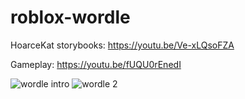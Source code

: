# roblox-wordle

HoarceKat storybooks:
https://youtu.be/Ve-xLQsoFZA

Gameplay:
https://youtu.be/fUQU0rEnedI

![wordle intro](https://user-images.githubusercontent.com/53511594/195248984-4be997d0-63ee-4fb8-a4a2-38a54bcb16b5.png)
![wordle 2](https://user-images.githubusercontent.com/53511594/195248992-164188d1-6453-4b9d-9214-1e385ad5e683.png)
